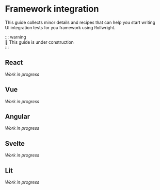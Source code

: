 # Framework integration

This guide collects minor details and recipes that can help you start writing UI
integration tests for you framework using Rollwright.

::: warning  
🚧 This guide is under construction  
:::

## React

_Work in progress_

## Vue

_Work in progress_

## Angular

_Work in progress_

## Svelte

_Work in progress_

## Lit

_Work in progress_
